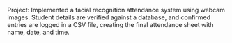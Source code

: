 Project: Implemented a facial recognition attendance system using webcam images. Student details are verified against a database, and confirmed entries are logged in a CSV file, creating the final attendance sheet with name, date, and time.
